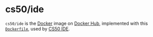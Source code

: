 # cs50/ide

`cs50/ide` is the [Docker](../../docker) image on [Docker Hub](https://hub.docker.com/r/cs50/ide), implemented with this [`Dockerfile`](https://github.com/cs50/ide/blob/main/Dockerfile), used by [CS50 IDE](../ide/index).
